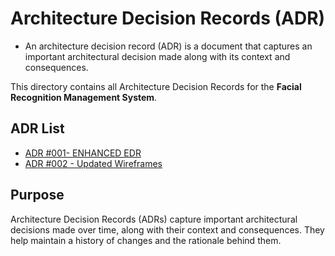 # Architecture Decision Records (ADR)
- An architecture decision record (ADR) is a document that captures an important architectural decision made along with its context and consequences.


This directory contains all Architecture Decision Records for the **Facial Recognition Management System**.

## ADR List
- [ADR #001- ENHANCED EDR](https://github.com/KHRISTMAE/VALID8/blob/main/adr/ADR%20%23001%20-%20Updated%20ERD)
- [ADR #002 - Updated Wireframes](https://github.com/KHRISTMAE/VALID8/blob/main/adr/ADR%20%23002%20-%20Updated%20Wireframes.md)


## Purpose

Architecture Decision Records (ADRs) capture important architectural decisions made over time, along with their context and consequences. They help maintain a history of changes and the rationale behind them.

